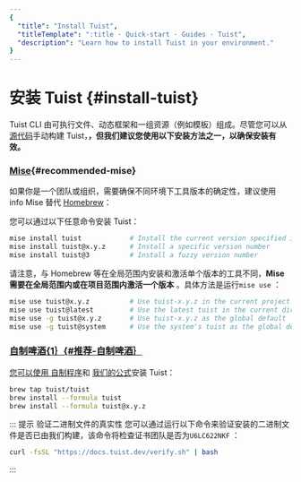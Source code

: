 ```yaml
---
{
  "title": "Install Tuist",
  "titleTemplate": ":title · Quick-start · Guides · Tuist",
  "description": "Learn how to install Tuist in your environment."
}
---
```

# 安装 Tuist {#install-tuist}

Tuist CLI
由可执行文件、动态框架和一组资源（例如模板）组成。尽管您可以从[源代码](https://github.com/tuist/tuist)手动构建
Tuist，**，但我们建议您使用以下安装方法之一，以确保安装有效。**

### <a href="https://github.com/jdx/mise">Mise</a>{#recommended-mise}

如果你是一个团队或组织，需要确保不同环境下工具版本的确定性，建议使用 info Mise 替代 [Homebrew](https://brew.sh)：

您可以通过以下任意命令安装 Tuist：

```bash
mise install tuist            # Install the current version specified in .tool-versions/.mise.toml
mise install tuist@x.y.z      # Install a specific version number
mise install tuist@3          # Install a fuzzy version number
```

请注意，与 Homebrew 等在全局范围内安装和激活单个版本的工具不同，**Mise 需要在全局范围内或在项目范围内激活一个版本**
。具体方法是运行`mise use` ：

```bash
mise use tuist@x.y.z          # Use tuist-x.y.z in the current project
mise use tuist@latest         # Use the latest tuist in the current directory
mise use -g tuist@x.y.z       # Use tuist-x.y.z as the global default
mise use -g tuist@system      # Use the system's tuist as the global default
```

### <a href="https://brew.sh">自制啤酒{1｝{#推荐-自制啤酒｝

您可以使用 [自制程序](https://brew.sh)和
[我们的公式](https://github.com/tuist/homebrew-tuist)安装 Tuist：

```bash
brew tap tuist/tuist
brew install --formula tuist
brew install --formula tuist@x.y.z
```

::: 提示 验证二进制文件的真实性 您可以通过运行以下命令来验证安装的二进制文件是否已由我们构建，该命令将检查证书团队是否为`U6LC622NKF` ：

```bash
curl -fsSL "https://docs.tuist.dev/verify.sh" | bash
```
:::
